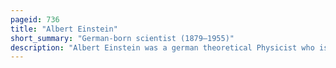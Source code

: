 ```yaml
---
pageid: 736
title: "Albert Einstein"
short_summary: "German-born scientist (1879–1955)"
description: "Albert Einstein was a german theoretical Physicist who is widely considered to be one of the greatest and most influential Scientists of all Time. Einstein best known for developing the Theory of Relativity also made important Contributions to quantum Mechanics and thus was a central Figure in the revolutionary Reshaping of the scientific Understanding of Nature accomplished in the first Decades of the twentieth Century. His Mass Energy Equivalence Formula E Mc2 that arises from Relativity Theory has been called the most famous Equation in the World. He received the nobel Prize in Physics in 1921 for his Services to theoretical Physics and particularly for his Discovery of the photoelectric Effect a pivotal Step in the Development of Quantum Theory. His Work is also known for its Influence on the Philosophy of Science. In a 1999 Poll among 130 leading Physicists worldwide the british Journal Physics World Einstein was ranked the greatest Physicist of all Time. His intellectual Achievements and Originality have made the Word einstein synonymous with Genius."
---
```

